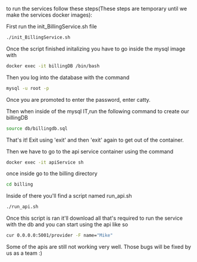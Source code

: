 to run the services follow these steps(These steps are temporary until we make the services docker images):

First run the init_BillingService.sh file
```sh
./init_BillingService.sh
```

Once the script finished initalizing you have to go inside the mysql image with
```sh
docker exec -it billingDB /bin/bash
```

Then you log into the database with the command
```sh
mysql -u root -p
```

Once you are promoted to enter the password, enter catty.

Then when inside of the mysql IT,run the following command to create our billingDB
```sh
source db/billingdb.sql
```

That's it! Exit using 'exit' and then 'exit' again to get out of the container.

Then we have to go to the api service container using the command
```sh
docker exec -it apiService sh
```
once inside go to the billing directory
```sh
cd billing
```

Inside of there you'll find a script named run_api.sh
```sh
./run_api.sh
```

Once this script is ran it'll download all that's required to run the service with the db and you can start using the api like so
```sh
cur 0.0.0.0:5001/provider -F name="Mike"
```
Some of the apis are still not working very well. Those bugs will be fixed by us as a team :)
